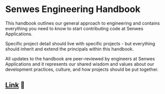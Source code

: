 # Senwes Engineering Handbook

This handbook outlines our general approach to engineering and contains everything you need to know to start contributing code at Senwes Applications.

Specific project detail should live with specific projects - but everything should inherit and extend the principals within this handbook.

All updates to the handbook are peer-reviewed by engineers at Senwes Applications and it represents our shared wisdom and values about our development practices, culture, and how projects should be put together.

## [Link](https://senwes.github.io/) 🔗
